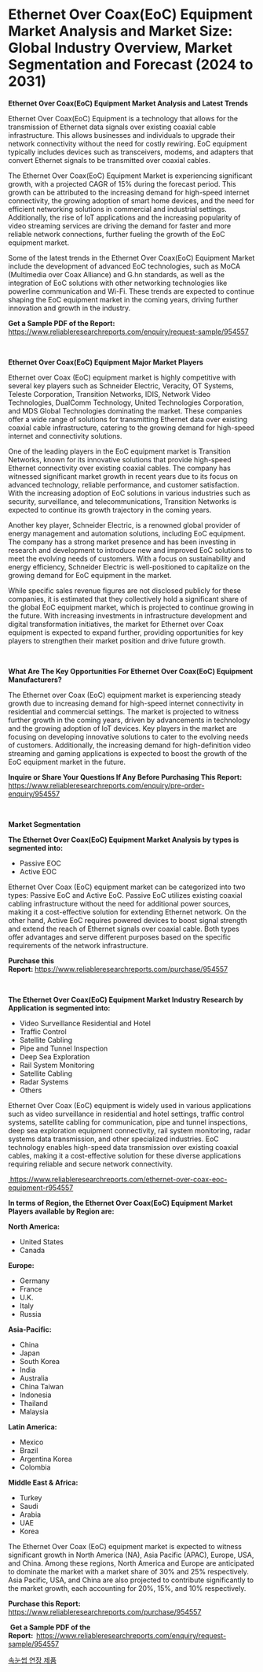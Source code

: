 <p><h1>Ethernet Over Coax(EoC) Equipment Market Analysis and Market Size: Global Industry Overview, Market Segmentation and Forecast (2024 to 2031)</h1></p><p><strong>Ethernet Over Coax(EoC) Equipment Market Analysis and Latest Trends</strong></p>
<p><p>Ethernet Over Coax(EoC) Equipment is a technology that allows for the transmission of Ethernet data signals over existing coaxial cable infrastructure. This allows businesses and individuals to upgrade their network connectivity without the need for costly rewiring. EoC equipment typically includes devices such as transceivers, modems, and adapters that convert Ethernet signals to be transmitted over coaxial cables.</p><p>The Ethernet Over Coax(EoC) Equipment Market is experiencing significant growth, with a projected CAGR of 15% during the forecast period. This growth can be attributed to the increasing demand for high-speed internet connectivity, the growing adoption of smart home devices, and the need for efficient networking solutions in commercial and industrial settings. Additionally, the rise of IoT applications and the increasing popularity of video streaming services are driving the demand for faster and more reliable network connections, further fueling the growth of the EoC equipment market.</p><p>Some of the latest trends in the Ethernet Over Coax(EoC) Equipment Market include the development of advanced EoC technologies, such as MoCA (Multimedia over Coax Alliance) and G.hn standards, as well as the integration of EoC solutions with other networking technologies like powerline communication and Wi-Fi. These trends are expected to continue shaping the EoC equipment market in the coming years, driving further innovation and growth in the industry.</p></p>
<p><strong>Get a Sample PDF of the Report:&nbsp;</strong> <a href="https://www.reliableresearchreports.com/enquiry/request-sample/954557">https://www.reliableresearchreports.com/enquiry/request-sample/954557</a></p>
<p>&nbsp;</p>
<p><strong>Ethernet Over Coax(EoC) Equipment Major Market Players</strong></p>
<p><p>Ethernet over Coax (EoC) equipment market is highly competitive with several key players such as Schneider Electric, Veracity, OT Systems, Teleste Corporation, Transition Networks, IDIS, Network Video Technologies, DualComm Technology, United Technologies Corporation, and MDS Global Technologies dominating the market. These companies offer a wide range of solutions for transmitting Ethernet data over existing coaxial cable infrastructure, catering to the growing demand for high-speed internet and connectivity solutions.</p><p>One of the leading players in the EoC equipment market is Transition Networks, known for its innovative solutions that provide high-speed Ethernet connectivity over existing coaxial cables. The company has witnessed significant market growth in recent years due to its focus on advanced technology, reliable performance, and customer satisfaction. With the increasing adoption of EoC solutions in various industries such as security, surveillance, and telecommunications, Transition Networks is expected to continue its growth trajectory in the coming years.</p><p>Another key player, Schneider Electric, is a renowned global provider of energy management and automation solutions, including EoC equipment. The company has a strong market presence and has been investing in research and development to introduce new and improved EoC solutions to meet the evolving needs of customers. With a focus on sustainability and energy efficiency, Schneider Electric is well-positioned to capitalize on the growing demand for EoC equipment in the market.</p><p>While specific sales revenue figures are not disclosed publicly for these companies, it is estimated that they collectively hold a significant share of the global EoC equipment market, which is projected to continue growing in the future. With increasing investments in infrastructure development and digital transformation initiatives, the market for Ethernet over Coax equipment is expected to expand further, providing opportunities for key players to strengthen their market position and drive future growth.</p></p>
<p>&nbsp;</p>
<p><strong>What Are The Key Opportunities For Ethernet Over Coax(EoC) Equipment Manufacturers?</strong></p>
<p><p>The Ethernet over Coax (EoC) equipment market is experiencing steady growth due to increasing demand for high-speed internet connectivity in residential and commercial settings. The market is projected to witness further growth in the coming years, driven by advancements in technology and the growing adoption of IoT devices. Key players in the market are focusing on developing innovative solutions to cater to the evolving needs of customers. Additionally, the increasing demand for high-definition video streaming and gaming applications is expected to boost the growth of the EoC equipment market in the future.</p></p>
<p><strong>Inquire or Share Your Questions If Any Before Purchasing This Report:</strong> <a href="https://www.reliableresearchreports.com/enquiry/pre-order-enquiry/954557">https://www.reliableresearchreports.com/enquiry/pre-order-enquiry/954557</a></p>
<p>&nbsp;</p>
<p><strong>Market Segmentation</strong></p>
<p><strong>The Ethernet Over Coax(EoC) Equipment Market Analysis by types is segmented into:</strong></p>
<p><ul><li>Passive EOC</li><li>Active EOC</li></ul></p>
<p><p>Ethernet Over Coax (EoC) equipment market can be categorized into two types: Passive EoC and Active EoC. Passive EoC utilizes existing coaxial cabling infrastructure without the need for additional power sources, making it a cost-effective solution for extending Ethernet network. On the other hand, Active EoC requires powered devices to boost signal strength and extend the reach of Ethernet signals over coaxial cable. Both types offer advantages and serve different purposes based on the specific requirements of the network infrastructure.</p></p>
<p><strong>Purchase this Report:&nbsp;</strong><a href="https://www.reliableresearchreports.com/purchase/954557">https://www.reliableresearchreports.com/purchase/954557</a></p>
<p>&nbsp;</p>
<p><strong>The Ethernet Over Coax(EoC) Equipment Market Industry Research by Application is segmented into:</strong></p>
<p><ul><li>Video Surveillance Residential and Hotel</li><li>Traffic Control</li><li>Satellite Cabling</li><li>Pipe and Tunnel Inspection</li><li>Deep Sea Exploration</li><li>Rail System Monitoring</li><li>Satellite Cabling</li><li>Radar Systems</li><li>Others</li></ul></p>
<p><p>Ethernet Over Coax (EoC) equipment is widely used in various applications such as video surveillance in residential and hotel settings, traffic control systems, satellite cabling for communication, pipe and tunnel inspections, deep sea exploration equipment connectivity, rail system monitoring, radar systems data transmission, and other specialized industries. EoC technology enables high-speed data transmission over existing coaxial cables, making it a cost-effective solution for these diverse applications requiring reliable and secure network connectivity.</p></p>
<p><a href="https://www.reliableresearchreports.com/ethernet-over-coax-eoc-equipment-r954557">&nbsp;https://www.reliableresearchreports.com/ethernet-over-coax-eoc-equipment-r954557</a></p>
<p><strong>In terms of Region, the Ethernet Over Coax(EoC) Equipment Market Players available by Region are:</strong></p>
<p>
    <p> <strong> North America: </strong>
        <ul>
            <li>United States</li>
            <li>Canada</li>
        </ul>
        </p> 
    <p> <strong> Europe: </strong>
        <ul>
            <li>Germany</li>
            <li>France</li>
            <li>U.K.</li>
            <li>Italy</li>
            <li>Russia</li>
        </ul>
        </p> 
    <p> <strong> Asia-Pacific: </strong>
        <ul>
            <li>China</li>
            <li>Japan</li>
            <li>South Korea</li>
            <li>India</li>
            <li>Australia</li>
            <li>China Taiwan</li>
            <li>Indonesia</li>
            <li>Thailand</li>
            <li>Malaysia</li>
        </ul>
        </p> 
    <p> <strong> Latin America: </strong>
        <ul>
            <li>Mexico</li>
            <li>Brazil</li>
            <li>Argentina Korea</li>
            <li>Colombia</li>
        </ul>
        </p> 
    <p> <strong> Middle East & Africa: </strong>
        <ul>
            <li>Turkey</li>
            <li>Saudi</li>
            <li>Arabia</li>
            <li>UAE</li>
            <li>Korea</li>
        </ul>
    </p>
    </p>
<p><p>The Ethernet Over Coax (EoC) equipment market is expected to witness significant growth in North America (NA), Asia Pacific (APAC), Europe, USA, and China. Among these regions, North America and Europe are anticipated to dominate the market with a market share of 30% and 25% respectively. Asia Pacific, USA, and China are also projected to contribute significantly to the market growth, each accounting for 20%, 15%, and 10% respectively.</p></p>
<p><strong>Purchase this Report: </strong><a href="https://www.reliableresearchreports.com/purchase/954557">https://www.reliableresearchreports.com/purchase/954557</a></p>
<p>&nbsp;<strong>Get a Sample PDF of the Report:&nbsp;&nbsp;</strong><a href="https://www.reliableresearchreports.com/enquiry/request-sample/954557">https://www.reliableresearchreports.com/enquiry/request-sample/954557</a></p>
<p><strong></strong></p>
<p><p><a href="https://github.com/idcefvhkdut6/Market-Research-Report-List-1/blob/main/591773118733.md">속눈썹 연장 제품</a></p></p>